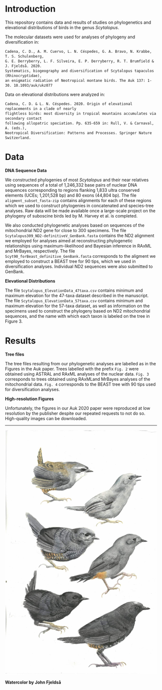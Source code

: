 # Introduction

This repository contains data and results of studies on phylogenetics and elevational distributions of birds in the genus *Scytalopus*.

The molecular datasets were used for analyses of phylogeny and diversification in:

    Cadena, C. D., A. M. Cuervo, L. N. Céspedes, G. A. Bravo, N. Krabbe, T. S. Schulenberg, 
    G. E. Derryberry, L. F. Silveira, E. P. Derryberry, R. T. Brumfield & J. Fjeldså. 2020. 
    Systematics, biogeography and diversification of Scytalopus tapaculos (Rhinocryptidae), 
    an enigmatic radiation of Neotropical montane birds. The Auk 137: 1-30. 10.1093/auk/ukz077
    

Data on elevational distributions were analyzed in:

    Cadena, C. D. & L. N. Céspedes. 2020. Origin of elevational replacements in a clade of nearly 
    flightless birds: most diversity in tropical mountains accumulates via secondary contact 
    following allopatric speciation. Pp. 635-659 in: Rull, V. & Carnaval, A. (eds.), 
    Neotropical Diversification: Patterns and Processes. Springer Nature Switzerland.
    
# Data

**DNA Sequence Data**

We constructed phylogenies of most *Scytalopus* and their near relatives using sequences of a total of 1,246,332 base pairs of nuclear DNA sequences corresponding to regions flanking 1,833 ultra conserved elements (UCEs; 1,201,528 bp) and 80 exons (44,804 bp). The file `aligment_subset_fasta-zip` contains alignments for each of these regions which we used to construct phylogenies in concatenated and species-tree analyses. Raw data will be made available once a large-scale project on the phylogeny of suboscine birds led by M. Harvey et al. is completed.

We also conducted phylogenetic analyses based on sequences of the mitochondrial ND2 gene for close to 300 specimens. The file `Scytalopus309_ND2-definitiveV_GenBank.fasta` contains the ND2 alignment we employed for analyses aimed at reconstructing phylogenetic relationships using maximum-likelihood and Bayesian inference in RAxML and MrBayes, respectively. The file `Scyt90_forBeast_definitive_GenBank.fasta` corresponds to the aligment we employed to construct a BEAST tree for 90 tips, which we used in diversification analyses. Individual ND2 sequences were also submitted to GenBank.


**Elevational Distributions**

The file `Scytalopus_ElevationData_47taxa.csv` contains minimum and maximum elevation for the 47-taxa dataset described in the manuscript. The file `Scytalopus_ElevationData_57taxa.csv` contains minimum and maximum elevation for the 57-taxa dataset, as well as information on the specimens used to construct the phylogeny based on ND2 mitochondrial sequences, and the name with which each taxon is labeled on the tree in Figure 3.

# Results

**Tree files**

The tree files resulting from our phylogenetic analyses are labelled as in the Figures in the Auk paper. Trees labelled with the prefix `Fig. 2` were obtained using ASTRAL and RAxML analyses of the nuclear data. `Fig. 3` corresponds to trees obtained using RAxMLand MrBayes analyses of the mitochondrial data. `Fig. 4` corresponds to the BEAST tree with 90 tips used for diversification analyses.

**High-resolution Figures**

Unfortunately, the figures in our Auk 2020 paper were reproduced at low resolution by the publisher despite our repeated requests to not do so. High-quality images can be downloaded.

----

![](scytalopus.jpg)

**Watercolor by John Fjeldså**
